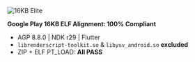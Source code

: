 ![16KB Elite](https://img.shields.io/badge/16KB%20Alignment-ELITE-%2328A745?style=for-the-badge&logo=android&logoColor=white)

**Google Play 16KB ELF Alignment: 100% Compliant**  
- AGP 8.8.0 | NDK r29 | Flutter  
- `librenderscript-toolkit.so` & `libyuv_android.so` **excluded**  
- ZIP + ELF PT_LOAD: **All PASS**
